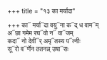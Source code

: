 +++
title = "१३ का मर्यादा"

+++
का᳓ मर्या᳓दा वयु᳓ना क᳓द् ध वाम᳓म्  
अ᳓छा गमेम रघ᳓वो न᳓ वा᳓जम्  
कदा᳓ नो देवी᳓र् अमृ᳓तस्य प᳓त्नीः  
सू᳓रो व᳓र्णेन ततनन्न् उषा᳓सः